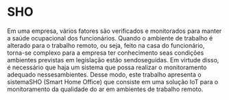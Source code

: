 # SHO
 Em uma empresa, vários fatores são verificados e monitorados para manter a saúde ocupacional dos funcionários.  Quando o ambiente de trabalho é alterado para o trabalho remoto, ou seja, feito na casa do funcionário, torna-se complexo para a empresa ter conhecimento seas condições ambientes previstas em legislação estão sendoseguidas.  Em virtude disso, é necessário que haja um sistema que possa realizar o monitoramento adequado nessesambientes.  Desse modo, este trabalho apresenta o sistemaSHO (Smart Home Office) que consiste em uma solução IoT para o monitoramento da qualidade do ar em ambientes de trabalho remoto.
